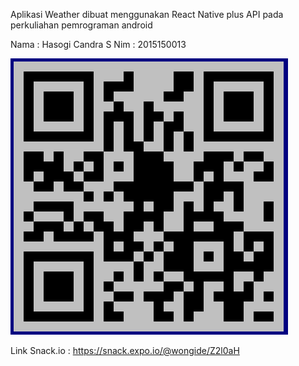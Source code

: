 Aplikasi Weather dibuat menggunakan React Native plus API pada perkuliahan pemrograman android

Nama : Hasogi Candra S
Nim : 2015150013

![alt text](https://github.com/satelittle/appWeather-withAPI/blob/master/barcode.PNG)

Link Snack.io : https://snack.expo.io/@wongide/Z2l0aH
